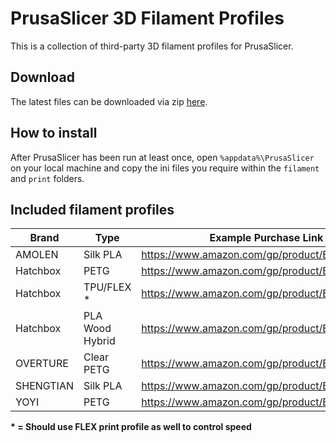 # PrusaSlicer 3D Filament Profiles
This is a collection of third-party 3D filament profiles for PrusaSlicer.

## Download
The latest files can be downloaded via zip [here](https://github.com/richardsondev/PrusaSlicer-3D-Filament-Profiles/releases/latest/download/PrusaSlicer-3D-Filament-Profiles.zip).

## How to install
After PrusaSlicer has been run at least once, open `%appdata%\PrusaSlicer` on your local machine and copy the ini files you require within the `filament` and `print` folders.

## Included filament profiles
| Brand     | Type            | Example Purchase Link                        |
|-----------|-----------------|----------------------------------------------|
| AMOLEN    | Silk PLA        | https://www.amazon.com/gp/product/B088B913YB |
| Hatchbox  | PETG            | https://www.amazon.com/gp/product/B014VM95IK |
| Hatchbox  | TPU/FLEX \*     | https://www.amazon.com/gp/product/B01LVWK4L3 |
| Hatchbox  | PLA Wood Hybrid | https://www.amazon.com/gp/product/B01092XXD4 |
| OVERTURE  | Clear PETG      | https://www.amazon.com/gp/product/B07SB761QR |
| SHENGTIAN | Silk PLA        | https://www.amazon.com/gp/product/B07QRXCF6K |
| YOYI      | PETG            | https://www.amazon.com/gp/product/B01M63N09Y |

__\* = Should use FLEX print profile as well to control speed__
